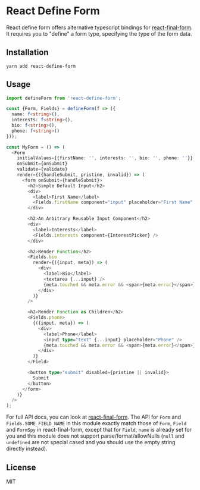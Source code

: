 # React Define Form

React define form offers alternative typescript bindings for [react-final-form](https://github.com/final-form/react-final-form). It requires you to "define" a form type, specifying the type of the form data.

## Installation

```
yarn add react-define-form
```

## Usage

```typescript
import defineForm from 'react-define-form';

const {Form, Fields} = defineForm(f => ({
  name: f<string>(),
  interests: f<string>(),
  bio: f<string>(),
  phone: f<string>()
}));

const MyForm = () => (
  <Form
    initialValues={{firstName: '', interests: '', bio: '', phone: ''}}
    onSubmit={onSubmit}
    validate={validate}
    render={({handleSubmit, pristine, invalid}) => (
      <form onSubmit={handleSubmit}>
        <h2>Simple Default Input</h2>
        <div>
          <label>First Name</label>
          <Fields.firstName component="input" placeholder="First Name" />
        </div>

        <h2>An Arbitrary Reusable Input Component</h2>
        <div>
          <label>Interests</label>
          <Fields.interests component={InterestPicker} />
        </div>

        <h2>Render Function</h2>
        <Fields.bio
          render={({input, meta}) => (
            <div>
              <label>Bio</label>
              <textarea {...input} />
              {meta.touched && meta.error && <span>{meta.error}</span>}
            </div>
          )}
        />

        <h2>Render Function as Children</h2>
        <Fields.phone>
          {({input, meta}) => (
            <div>
              <label>Phone</label>
              <input type="text" {...input} placeholder="Phone" />
              {meta.touched && meta.error && <span>{meta.error}</span>}
            </div>
          )}
        </Field>

        <button type="submit" disabled={pristine || invalid}>
          Submit
        </button>
      </form>
    )}
  />
);
```

For full API docs, you can look at [react-final-form](https://github.com/final-form/react-final-form). The API for `Form` and `Fields.SOME_FIELD_NAME` in this module exactly match those of `Form`, `Field` and `FormSpy` in react-final-form, except that for `Field`, `name` is already set for you and this module does not support parse/format/allowNulls (`null` and `undefined` are not special cased and you should use the empty string directly instead).

## License

MIT
